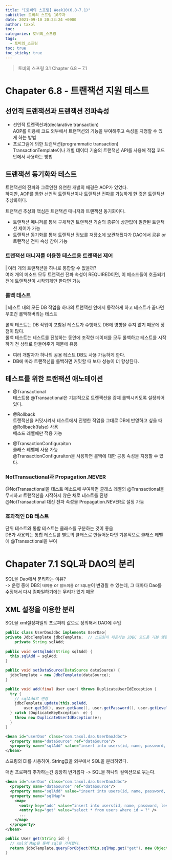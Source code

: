 ```yaml
---
title: "[토비의 스프링] Week10(6.8~7.1)"
subtitle: 토비의 스프링 10주차
date: 2021-09-10 20:23:24 +0900
author: taxol
toc: 
categories: 토비의_스프링
tags:
  - 토비의_스프링
toc: true
toc_sticky: true
---
```


> 토비의 스프링 3.1 Chapter 6.8 ~ 7.1

# Chapater 6.8 - 트랜잭션 지원 테스트  
## 선언적 트랜잭션과 트랜잭션 전파속성
- 선언적 트랜잭션과(declarative transaction)  
AOP를 이용해 코드 외부에서 트랜잭션의 기능을 부여해주고 속성을 지정할 수 있게 하는 방법  
- 프로그램에 의한 트랜잭션(programmatic transaction)  
TransactionTemplate이나 개별 데이터 기술의 트랜잭션 API를 사용해 적접 코드 안에서 사용하는 방법  

## 트랜잭션 동기화와 테스트
트랜잭션의 전파와 그로인한 유연한 개발의 배경은 AOP가 있었다.  
하지만, AOP를 통한 선언적 트랜잭션이나 트랜잭션 전파를 가능하게 한 것은 트랜잭션 추상화이다.  

트랜잭션 추상화 핵심은 트랜잭션 매니저와 트랜잭션 동기화이다.  
- 트랜잭션 메니저를 통해 구체적인 트랜잭션 기술의 종류에 상관없이 일관된 트랜잭션 제어가 가능  
- 트랜잭션 동기화를 통해 트랜잭션 정보를 저장소에 보관해뒀다가 DAO에서 공유 or 트랜잭션 전파 속성 참여 가능  

### 트랜잭션 매니저를 이용한 테스트용 트랜잭션 제어
| 여러 개의 트랜잭션을 하나로 통합할 수 없을까?  
여러 개의 메소드 모두 트랜잭션 전파 속성이 REQUIRED이면, 이 메소드들이 호출되기 전에 트랜잭션이 시작되게만 한다면 가능  

### 롤백 테스트  
| 테스트 내의 모든 DB 작업을 하나의 트랜잭션 안에서 동작하게 하고 테스트가 끝나면 무조건 롤백해버리는 테스트  

롤백 테스트는 DB 작업이 포함된 테스트가 수행돼도 DB에 영향을 주지 않기 때문에 장점이 많다.  
롤백 테스트는 테스트를 진행하는 동안에 조작한 데이터를 모두 롤백하고 테스트를 시작하기 전 상태로 만들어주기 때문에 유용  

- 여러 개발자가 하나의 공용 테스트 DB도 사용 가능하게 한다.  
- DB에 따라 트랜잭션을 롤백하면 커밋할 때 보다 성능이 더 향상된다.    

## 테스트를 위한 트랜잭션 애노테이션  
- @Transactional  
테스트용 @Transactional은 기본적으로 트랜잭션을 강제 롤백시키도록 설정되어 있다.  

- @Rollback   
트랜잭션을 커밋시켜서 테스트에서 진행한 작업을 그대로 DB에 반영하고 싶을 때 @Rollback(false) 사용    
메소드 레벨에만 적용 가능  

- @TransactionConfiguraiton  
클래스 레벨에 사용 가능    
@TransactionConfiguraiton을 사용하면 롤백에 대한 공통 속성을 지정할 수 있다.   

### NotTransactional과 Propagation.NEVER
@NotTransactional을 테스트 메소드에 부여하면 클래스 레벨의 @Transactional을 무시하고 트랜잭션을 시작하지 않은 채로 테스트를 진행  
@NotTransactional 대신 전파 속성을 Propagation.NEVER로 설정 가능  

### 효과적인 DB 테스트  
단위 테스트와 통합 테스트는 클래스를 구분하는 것이 좋음  
DB가 사용되는 통합 테스트를 별도의 클래스로 만들어둔다면 기본적으로 클래스 레벨에 @Transactional을 부여  

# Chapater 7.1 SQL과 DAO의 분리   
SQL을 Dao에서 분리하는 이유?  
-> 운영 중에 DB의 `테이블` or `필드이름` or `SQL문`이 변경될 수 있는데, 그 때마다 Dao를 수정해서 다시 컴파일하기에는 무리가 있기 때문    

## XML 설정을 이용한 분리  
SQL을 xml설정파일의 프로퍼티 값으로 정의해서 DAO에 주입  
```java
public class UserDaoJdbc implements UserDao{
private JdbcTemplate jdbcTemplate;	// 스프링이 제공하는 JDBC 코드용 기본 템플릿
	private String sqlAdd;
	
public void setSqlAdd(String sqlAdd) {
  this.sqlAdd = sqlAdd;
}

public void setDataSource(DataSource dataSource) {
  jdbcTemplate = new JdbcTemplate(dataSource);
}

public void add(final User user) throws DuplicateUserIdException {
  try { 
    // sqlAdd로 변경
    jdbcTemplate.update(this.sqlAdd, 
        user.getId(), user.getName(), user.getPassword(), user.getLevel().intValue(), user.getLogin(), user.getRecommend(), user.getEmail());
  } catch (DuplicateKeyException  e) {
    throw new DuplicateUserIdException(e);
  }
}
```  

```xml
<bean id="userDao" class="com.taxol.dao.UserDaoJdbc">
  <property name="dataSource" ref="dataSource"/>
  <property name="sqlAdd" value="insert into users(id, name, password, level, login, recommend, email) values(?,?,?,?,?,?,?)"/>
</bean>
```  
스프링의 DI를 사용하여, String값을 외부에서 SQL을 분리하였다.  

매번 프로퍼티 추가하는건 굉장히 번거롭다 -> SQL을 하나의 컬렉션으로 묶는다.  

```xml
<bean id="userDao" class="com.taxol.dao.UserDaoJdbc">
  <property name="dataSource" ref="dataSource"/>
  <property name="sqlAdd" value="insert into users(id, name, password, level, login, recommend, email) values(?,?,?,?,?,?,?)"/>
  <property name="sqlMap">
    <map>
      <entry key="add" value="insert into users(id, name, password, level, login, recommend, email) values(?,?,?,?,?,?,?)" />
      <entry key="get" value="select * from users where id = ?" />
      ...
    </map>
  </property>
</bean>
```

```java
public User get(String id) {
  // xml의 Map을 통해 sql을 가져왔다.
  return jdbcTemplate.queryForObject(this.sqlMap.get("get"), new Object[] {id} , userMapper);
}
```